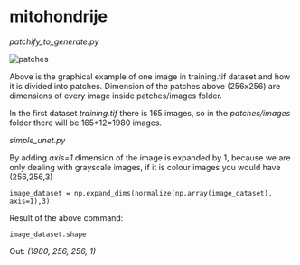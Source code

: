 # mitohondrije

*patchify_to_generate.py*

![patches](https://user-images.githubusercontent.com/51513732/226105240-99ce385c-6dad-4166-a667-eb8908c380d4.jpg)

Above is the graphical example of one image in training.tif dataset and how it is divided into patches. Dimension of the patches above (256x256) are dimensions of every image inside patches/images folder. <br>

In the first dataset *training.tif* there is 165 images, so in the *patches/images* folder there will be 165*12=1980 images. <br>

*simple_unet.py* <br>

By adding *axis=1* dimension of the image is expanded by 1, because we are only dealing with grayscale images, if it is colour images you would have (256,256,3)
```
image_dataset = np.expand_dims(normalize(np.array(image_dataset), axis=1),3)
```
Result of the above command:
```
image_dataset.shape
```
Out: *(1980, 256, 256, 1)*
